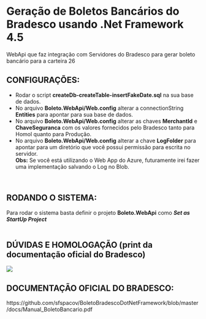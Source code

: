 # Geração de Boletos Bancários do Bradesco usando .Net Framework 4.5
WebApi que faz integração com Servidores do Bradesco para gerar boleto bancário para a carteira 26
<br><h2>CONFIGURAÇÕES:</h2>
<ul>
	<li>
		Rodar o script <b>createDb-createTable-insertFakeDate.sql</b> na sua base de dados.
	</li>
	<li>
		No arquivo <b>Boleto.WebApi/Web.config</b> alterar a connectionString <b>Entities</b> para apontar para sua base de dados.
	</li>
	<li>
		No arquivo <b>Boleto.WebApi/Web.config</b> alterar as chaves <b>MerchantId</b> e <b>ChaveSeguranca</b> com os valores fornecidos pelo Bradesco tanto para Homol quanto para Produção.
	</li>
	<li>
		No arquivo <b>Boleto.WebApi/Web.config</b> alterar a chave <b>LogFolder</b> para apontar para um diretório que você possui permissão para escrita no servidor.
		<br><b>Obs:</b> Se você está utilizando o Web App do Azure, futuramente irei fazer uma implementação salvando o Log no Blob.
	</li>
</ul>
<br><h2>RODANDO O SISTEMA:</h2>
Para rodar o sistema basta definir o projeto <b>Boleto.WebApi</b> como <i><b>Set as StartUp Project</b></i><br>
<br><h2>DÚVIDAS E HOMOLOGAÇÃO (print da documentação oficial do Bradesco)</h2>
<img src="https://raw.githubusercontent.com/sfspacov/BoletoBradescoDotNetFramework/master/docs/homologacao.PNG" />
<br><h2>DOCUMENTAÇÃO OFICIAL DO BRADESCO:</h2>
https://github.com/sfspacov/BoletoBradescoDotNetFramework/blob/master/docs/Manual_BoletoBancario.pdf
